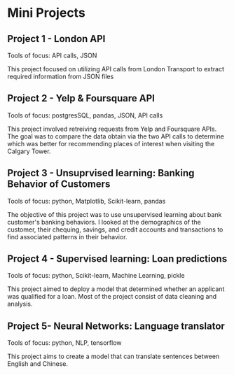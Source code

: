 # Mini Projects

## Project 1 - London API
Tools of focus: API calls, JSON

This project focused on utilizing API calls from London Transport to extract required information from JSON files 

## Project 2 - Yelp & Foursquare API
Tools of focus: postgresSQL, pandas, JSON, API calls

This project involved retreiving requests from Yelp and Foursquare APIs. The goal was to compare the data obtain via the two API calls to determine which was better for recommending places of interest when visiting the Calgary Tower. 

## Project 3 - Unsuprvised learning: Banking Behavior of Customers
Tools of focus: python, Matplotlib, Scikit-learn, pandas

The objective of this project was to use unsupervised learning about bank customer's banking behaviors. I looked at the demographics of the customer, their chequing, savings, and credit accounts and transactions to find associated patterns in their behavior.

## Project 4 - Supervised learning: Loan predictions
Tools of focus: python, Scikit-learn, Machine Learning, pickle

This project aimed to deploy a model that determined whether an applicant was qualified for a loan. Most of the project consist of data cleaning and analysis.

## Project 5- Neural Networks: Language translator
Tools of focus: python, NLP, tensorflow 

This project aims to create a model that can translate sentences between English and Chinese.
 
